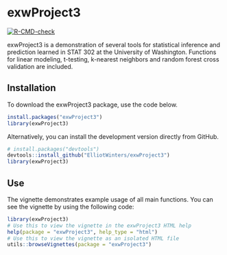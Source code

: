 
# exwProject3

<!-- badges: start -->
[![R-CMD-check](https://github.com/ElliotWinters/exwProject3/workflows/R-CMD-check/badge.svg)](https://github.com/ElliotWinters/exwProject3/actions)
<!-- badges: end -->

exwProject3 is a demonstration of several tools for statistical inference and
prediction learned in STAT 302 at the University of Washington. Functions for
linear modeling, t-testing, k-nearest neighbors and random forest
cross validation are included.

## Installation

To download the exwProject3 package, use the code below.

``` r
install.packages("exwProject3")
library(exwProject3)
```

Alternatively, you can install the development version directly from GitHub.

``` r
# install.packages("devtools")
devtools::install_github("ElliotWinters/exwProject3")
library(exwProject3)
```

## Use

The vignette demonstrates example usage of all main functions. You can see the vignette by using the following code:

``` r
library(exwProject3)
# Use this to view the vignette in the exwProject3 HTML help
help(package = "exwProject3", help_type = "html")
# Use this to view the vignette as an isolated HTML file
utils::browseVignettes(package = "exwProject3")
```

